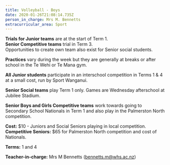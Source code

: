 ```yaml
---
title: Volleyball - Boys
date: 2020-01-26T21:08:14.735Z
person_in_charge: Mrs M. Bennetts
extracurricular_area: Sport
---
```

**Trials for Junior teams** are at the start of Term 1.  
**Senior Competitive teams** trial in Term 3.  
Opportunities to create own team also exist for Senior social students.

**Practices** vary during the week but they are generally at breaks or after school in the Te Wehi or Te Mana gym.

**All Junior students** participate in an interschool competition in Terms 1 & 4 at a small cost, run by Sport Wanganui.

**Senior Social teams** play Term 1 only. Games are Wednesday afterschool at Jubilee Stadium.

**Senior Boys and Girls Competitive teams** work towards going to Secondary School Nationals in Term 1 and also play in the Palmerston North competition. 

**Cost:** $10 - Juniors and Social Seniors playing in local competition.  
**Competitive Seniors:** $65 for Palmerston North competition and cost of Nationals.

**Terms:** 1 and 4 

**Teacher-in-charge:** Mrs M Bennetts (bennetts.m@whs.ac.nz)
